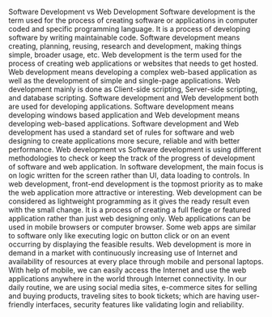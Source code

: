Software Development vs Web Development
Software development is the term used for the process of creating software or applications in computer coded and specific programming language. It is a process of developing software by writing maintainable code. Software development means creating, planning, reusing, research and development, making things simple, broader usage, etc. Web development is the term used for the process of creating web applications or websites that needs to get hosted. Web development means developing a complex web-based application as well as the development of simple and single-page applications. Web development mainly is done as Client-side scripting, Server-side scripting, and database scripting.
Software development and Web development both are used for developing applications. Software development means developing windows based application and Web development means developing web-based applications. Software development and Web development has used a standard set of rules for software and web designing to create applications more secure, reliable and with better performance.
Web development vs Software development is using different methodologies to check or keep the track of the progress of development of software and web application. In software development, the main focus is on logic written for the screen rather than UI, data loading to controls. In web development, front-end development is the topmost priority as to make the web application more attractive or interesting.
Web development can be considered as lightweight programming as it gives the ready result even with the small change. It is a process of creating a full fledge or featured application rather than just web designing only. Web applications can be used in mobile browsers or computer browser. Some web apps are similar to software only like executing logic on button click or on an event occurring by displaying the feasible results.
Web development is more in demand in a market with continuously increasing use of Internet and availability of resources at every place through mobile and personal laptops. With help of mobile, we can easily access the Internet and use the web applications anywhere in the world through Internet connectivity. In our daily routine, we are using social media sites, e-commerce sites for selling and buying products, traveling sites to book tickets; which are having user-friendly interfaces, security features like validating login and reliability.
